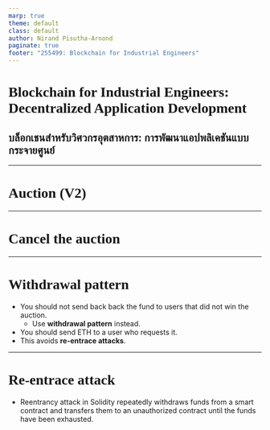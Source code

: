 ```yaml
---
marp: true
theme: default
class: default
author: Nirand Pisutha-Arnond
paginate: true
footer: "255499: Blockchain for Industrial Engineers"
---
```


<style>
@import url('https://fonts.googleapis.com/css2?family=Prompt:ital,wght@0,100;0,300;0,400;0,700;1,100;1,300;1,400;1,700&display=swap');

    :root {
    font-family: Prompt;
    --hl-color: #D57E7E;
}
h1 {
  font-family: Prompt
}
</style>

# Blockchain for Industrial Engineers: Decentralized Application Development

## บล็อกเชนสำหรับวิศวกรอุตสาหการ: การพัฒนาแอปพลิเคชันแบบกระจายศูนย์

---

# Auction (V2)

---

# Cancel the auction

---

# Withdrawal pattern

- You should not send back back the fund to users that did not win the auction.
  - Use **withdrawal pattern** instead.
- You should send ETH to a user who requests it.
- This avoids **re-entrace attacks**.

---

# Re-entrace attack

- Reentrancy attack in Solidity repeatedly withdraws funds from a smart contract and transfers them to an unauthorized contract until the funds have been exhausted.
